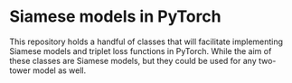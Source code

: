 # Siamese models in PyTorch

This repository holds a handful of classes that will facilitate implementing Siamese models and triplet loss functions in PyTorch. While the aim of these classes are Siamese models, but they could be used for any two-tower model as well.